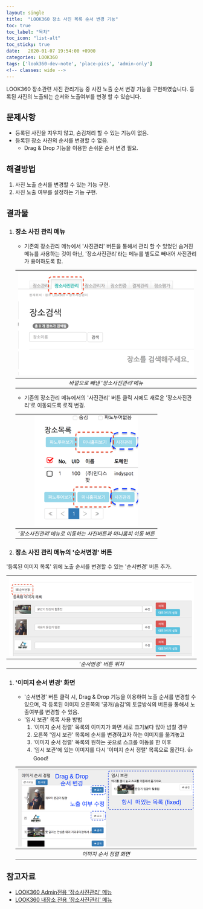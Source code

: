 ```yaml
---
layout: single
title:  "LOOK360 장소 사진 목록 순서 변경 기능"
toc: true
toc_label: "목차"
toc_icon: "list-alt"
toc_sticky: true
date:   2020-01-07 19:54:00 +0900
categories: LOOK360
tags: ['look360-dev-note', 'place-pics', 'admin-only']
<!-- classes: wide -->
---
```


LOOK360 장소관련 사진 관리기능 중 사진 노출 순서 변경 기능을 구현하였습니다.
등록된 사진의 노출되는 순서와 노출여부를 변경 할 수 있습니다.


## 문제사항
* 등록된 사진을 지우지 않고, 숨김처리 할 수 있는 기능이 없음.
* 등록된 장소 사진의 순서를 변경할 수 없음.
	* Drag & Drop 기능을 이용한 손쉬운 순서 변경 필요.


## 해결방법
1. 사진 노출 순서를 변경할 수 있는 기능 구현.
1. 사진 노출 여부를 설정하는 기능 구현.


## 결과물

1. ### 장소 사진 관리 메뉴
	* 기존의 장소관리 메뉴에서 '사진관리' 버튼을 통해서 관리 할 수 있었던 숨겨진 메뉴를 사용하는 것이 아닌, '장소사진관리'라는 메뉴를 별도로 빼내어 사진관리가 용이하도록 함.

	| ![바깥으로 빼낸 '장소사진관리'메뉴](/assets/img/2020/01/look360_place_pic/place_pic_2.png "바깥으로 빼낸 '장소사진관리'메뉴") |
	|:--:|
	| *바깥으로 빼낸 '장소사진관리'메뉴* |
	
	* 기존의 장소관리 메뉴에서의 '사진관리' 버튼 클릭 시에도 새로운 '장소사진관리'로 이동되도록 로직 변경.

	| !['장소사진관리'메뉴로 이동하는 사진버튼과 미니홈피 이동 버튼](/assets/img/2020/01/look360_place_pic/place_pic_1.png "'장소사진관리'메뉴로 이동하는 사진버튼과 미니홈피 이동 버튼") |
	|:--:|
	| *'장소사진관리'메뉴로 이동하는 사진버튼과 미니홈피 이동 버튼* |

1. ### 장소 사진 관리 메뉴의 '순서변경' 버튼
'등록된 이미지 목록' 위에 노출 순서를 변경할 수 있는 '순서변경' 버튼 추가.

| !['순서변경' 버튼 위치](/assets/img/2020/01/look360_place_pic/place_pic_3.png "'순서변경' 버튼 위치") |
|:--:|
| *'순서변경' 버튼 위치* |


1. ### '이미지 순서 변경' 화면
	* '순서변경' 버튼 클릭 시, Drag & Drop 기능을 이용하여 노출 순서를 변경할 수 있으며, 각 등록된 이미지 오른쪽의 '공개/숨김'의 토글방식의 버튼을 통해서 노출여부를 변경할 수 있음.
	* '임시 보관' 목록 사용 방법
		1. '이미지 순서 정렬' 목록의 이미지가 화면 세로 크기보다 많아 넘칠 경우
		1. 오른쪽 '임시 보관' 목록에 순서를 변경하고자 하는 이미지를 옮겨놓고
		1. '이미지 순서 정렬' 목록의 원하는 곳으로 스크롤 이동을 한 이후
		1. '임시 보관'에 있는 이미지를 다시 '이미지 순서 정렬' 목록으로 옮긴다. :+1: Good!

	| ![이미지 순서 정렬 화면](/assets/img/2020/01/look360_place_pic/place_pic_4.png "이미지 순서 정렬 화면") |
	|:--:|
	| *이미지 순서 정렬 화면* |



## 참고자료
* [LOOK360 Admin전용 '장소사진관리' 메뉴][look360-admin-place-pic]
* [LOOK360 내장소 전용 '장소사진관리' 메뉴][look360-myplace-place-pic]


[look360-admin-place-pic]: https://look360.kr/?m=admin&module=PlaceManagement&front=placePicture
[look360-myplace-place-pic]: https://look360.kr/?r=home&mod=mypage&content=myplace&mode=_myplace_pics



